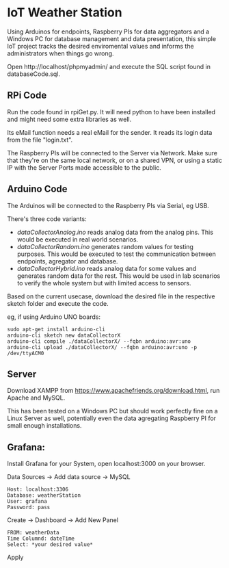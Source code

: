 # IoT Weather Station

Using Arduinos for endpoints, Raspberry PIs for data aggregators and a Windows PC for database management and data presentation, this simple IoT project tracks the desired enviromental values and informs the administrators when things go wrong.

Open http://localhost/phpmyadmin/ and execute the SQL script found in databaseCode.sql.

## RPi Code

Run the code found in rpiGet.py. It will need python to have been installed and might need some extra libraries as well.

Its eMail function needs a real eMail for the sender. It reads its login data from the file "login.txt".

The Raspberry PIs will be connected to the Server via Network. Make sure that they're on the same local network, or on a shared VPN, or using a static IP with the Server Ports made accessible to the public.

## Arduino Code

The Arduinos will be connected to the Raspberry PIs via Serial, eg USB.

There's three code variants:
- *dataCollectorAnalog.ino* reads analog data from the analog pins. This would be executed in real world scenarios.
- *dataCollectorRandom.ino* generates random values for testing purposes. This would be executed to test the communication between endpoints, agregator and database.
- *dataCollectorHybrid.ino* reads analog data for some values and generates random data for the rest. This would be used in lab scenarios to verify the whole system but with limited access to sensors.

Based on the current usecase, download the desired file in the respective sketch folder and execute the code.

eg, if using Arduino UNO boards:
```
sudo apt-get install arduino-cli
arduino-cli sketch new dataCollectorX
arduino-cli compile ./dataCollectorX/ --fqbn arduino:avr:uno
arduino-cli upload ./dataCollectorX/ --fqbn arduino:avr:uno -p /dev/ttyACM0
```

## Server

Download XAMPP from https://www.apachefriends.org/download.html, run Apache and MySQL.

This has been tested on a Windows PC but should work perfectly fine on a Linux Server as well, potentially even the data agregating Raspberry PI for small enough installations.

## Grafana:
Install Grafana for your System, open localhost:3000 on your browser.

Data Sources -> Add data source -> MySQL
```
Host: localhost:3306
Database: weatherStation
User: grafana
Password: pass
```
Create -> Dashboard -> Add New Panel
```
FROM: weatherData
Time Columnd: dateTime
Select: *your desired value*
```
Apply
